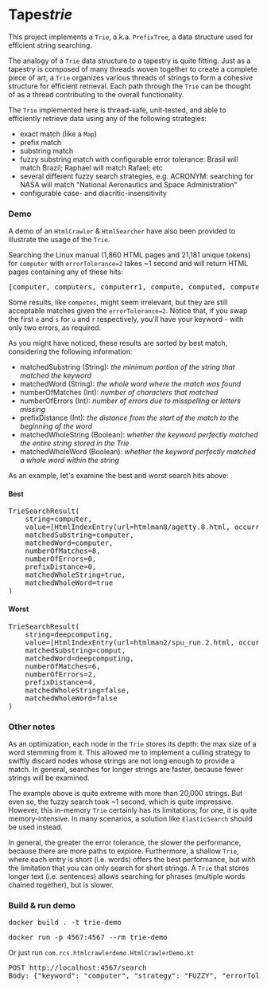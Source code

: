 # Tapes*trie*

This project implements a `Trie`, a.k.a. `PrefixTree`, a data structure used for efficient string searching.

The analogy of a `Trie` data structure to a tapestry is quite fitting. Just as a tapestry is composed of many threads woven together to create a complete piece of art, a `Trie` organizes various threads of strings to form a cohesive structure for efficient retrieval. Each path through the `Trie` can be thought of as a thread contributing to the overall functionality.

The `Trie` implemented here is thread-safe, unit-tested, and able to efficiently retrieve data using any of the following strategies:
  - exact match (like a `Map`)
  - prefix match
  - substring match
  - fuzzy substring match with configurable error tolerance: Brasil will match Brazil; Raphael will match Rafael; etc
  - several different fuzzy search strategies, e.g. ACRONYM: searching for NASA will match "National Aeronautics and Space Administration"
  - configurable case- and diacritic-insensitivity

### Demo

A demo of an `HtmlCrawler` & `HtmlSearcher` have also been provided to illustrate the usage of the `Trie`.

Searching the Linux manual (1,860 HTML pages and 21,181 unique tokens) for `computer` with `errorTolerance=2` takes ~1 second and will return HTML pages containing any of these hits:

<pre>
[computer, computers, computerr1, compute, computed, computes, compuserve, comput, compiler, compugen, competes, compilers, computing, computation, compatgroup, computations, recomputes, minicomputer, deepcomputing]
</pre>

Some results, like `competes`, might seem irrelevant, but they are still acceptable matches given the `errorTolerance=2`. Notice that, if you swap the first `e` and `s` for `u` and `r` respectively, you'll have your keyword - with only two errors, as required.

As you might have noticed, these results are sorted by best match, considering the following information:
    
- matchedSubstring (String): *the minimum portion of the string that matched the keyword*
- matchedWord (String): *the whole word where the match was found*
- numberOfMatches (Int): *number of characters that matched*
- numberOfErrors (Int): *number of errors due to misspelling or letters missing*
- prefixDistance (Int): *the distance from the start of the match to the beginning of the word*
- matchedWholeString (Boolean): *whether the keyword perfectly matched the entire string stored in the Trie*
- matchedWholeWord (Boolean): *whether the keyword perfectly matched a whole word within the string*

As an example, let's examine the best and worst search hits above:

#### Best
<pre>
TrieSearchResult(
    string=computer, 
    value=[HtmlIndexEntry(url=htmlman8/agetty.8.html, occurrences=2), HtmlIndexEntry(url=htmlman3/rtime.3.html, occurrences=2), HtmlIndexEntry(url=gfdl-3.html, occurrences=1), ...], 
    matchedSubstring=computer, 
    matchedWord=computer, 
    numberOfMatches=8, 
    numberOfErrors=0, 
    prefixDistance=0, 
    matchedWholeString=true, 
    matchedWholeWord=true
)
</pre>

#### Worst
<pre>
TrieSearchResult(
    string=deepcomputing, 
    value=[HtmlIndexEntry(url=htmlman2/spu_run.2.html, occurrences=1), HtmlIndexEntry(url=htmlman2/spu_create.2.html, occurrences=1)], 
    matchedSubstring=comput, 
    matchedWord=deepcomputing, 
    numberOfMatches=6, 
    numberOfErrors=2, 
    prefixDistance=4, 
    matchedWholeString=false, 
    matchedWholeWord=false
)
</pre>

### Other notes

As an optimization, each node in the `Trie` stores its depth: the max size of a word stemming from it. This allowed me to implement a culling strategy to swiftly discard nodes whose strings are not long enough to provide a match. In general, searches for longer strings are faster, because fewer strings will be examined.

The example above is quite extreme with more than 20,000 strings. But even so, the fuzzy search took ~1 second, which is quite impressive. However, this in-memory `Trie` certainly has its limitations; for one, it is quite memory-intensive. In many scenarios, a solution like `ElasticSearch` should be used instead.

In general, the greater the error tolerance, the slower the performance, because there are more paths to explore. Furthermore, a shallow `Trie`, where each entry is short (i.e. words) offers the best performance, but with the limitation that you can only search for short strings. A `Trie` that stores longer text (i.e. sentences) allows searching for phrases (multiple words chained together), but is slower.

### Build & run demo

<pre>docker build . -t trie-demo</pre>

<pre>
docker run -p 4567:4567 --rm trie-demo
</pre>

Or just run `com.rcs.htmlcrawlerdemo.HtmlCrawlerDemo.kt`

<pre>
POST http://localhost:4567/search
Body: {"keyword": "computer", "strategy": "FUZZY", "errorTolerance": 2 }
</pre>
